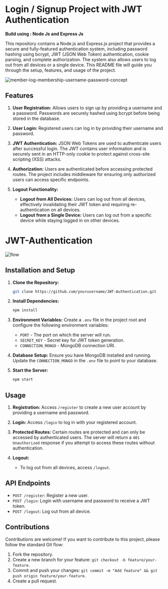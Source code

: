 # Login / Signup Project with JWT Authentication

**Build using : Node Js and Express Js**

This repository contains a Node.js and Express.js project that provides a secure and fully-featured authentication system, including password hashing using bcrypt, JWT (JSON Web Token) authentication, cookie parsing, and complete authorization. The system also allows users to log out from all devices or a single device. This README file will guide you through the setup, features, and usage of the project.

![member-log-membership-username-password-concept](https://github.com/prajwalmandlik2004/JWT-Authentication/assets/99119449/34ce16b4-d781-421e-aa80-d90d723e9784)

## Features

1. **User Registration:** Allows users to sign up by providing a username and a password. Passwords are securely hashed using bcrypt before being stored in the database.

2. **User Login:** Registered users can log in by providing their username and password.

3. **JWT Authentication:** JSON Web Tokens are used to authenticate users after successful login. The JWT contains user information and is securely sent in an HTTP-only cookie to protect against cross-site scripting (XSS) attacks.

4. **Authorization:** Users are authenticated before accessing protected routes. The project includes middleware for ensuring only authorized users can access specific endpoints.

5. **Logout Functionality:**
   - **Logout from All Devices:** Users can log out from all devices, effectively invalidating their JWT token and requiring re-authentication on all devices.
   - **Logout from a Single Device:** Users can log out from a specific device while staying logged in on other devices.
  
# JWT-Authentication

![flow](https://github.com/prajwalmandlik2004/JWT-Authentication/assets/99119449/88aad617-8858-4fbc-8bd7-af4e99c3aaeb)

## Installation and Setup

1. **Clone the Repository:**
   ```bash
   git clone https://github.com/yourusername/JWT-Authentication.git
   ```

2. **Install Dependencies:**
   ```bash
   npm install
   ```

3. **Environment Variables:**
   Create a `.env` file in the project root and configure the following environment variables:
   - `PORT` - The port on which the server will run.
   - `SECRET_KEY` - Secret key for JWT token generation.
   - `CONNECTION_MONGO` - MongoDB connection URI.

4. **Database Setup:**
   Ensure you have MongoDB installed and running. Update the `CONNECTION_MONGO` in the `.env` file to point to your database.

5. **Start the Server:**
   ```bash
   npm start
   ```

## Usage

1. **Registration:** Access `/register` to create a new user account by providing a username and password.

2. **Login:** Access `/login` to log in with your registered account.

3. **Protected Routes:** Certain routes are protected and can only be accessed by authenticated users. The server will return a `401 Unauthorized` response if you attempt to access these routes without authentication.

4. **Logout:**
   - To log out from all devices, access `/logout`.

## API Endpoints

- `POST /register`: Register a new user.
- `POST /login`: Login with username and password to receive a JWT token.
- `POST /logout`: Log out from all device.

## Contributions

Contributions are welcome! If you want to contribute to this project, please follow the standard Git flow:

1. Fork the repository.
2. Create a new branch for your feature: `git checkout -b feature/your-feature`.
3. Commit and push your changes: `git commit -m "Add feature" && git push origin feature/your-feature`.
4. Create a pull request.
